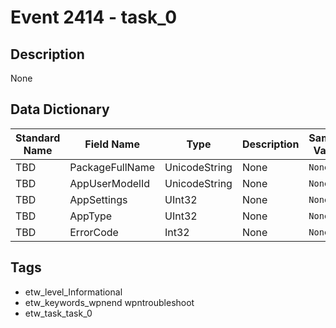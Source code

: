 # Event 2414 - task_0

## Description
None

## Data Dictionary
|Standard Name|Field Name|Type|Description|Sample Value|
|---|---|---|---|---|
|TBD|PackageFullName|UnicodeString|None|`None`|
|TBD|AppUserModelId|UnicodeString|None|`None`|
|TBD|AppSettings|UInt32|None|`None`|
|TBD|AppType|UInt32|None|`None`|
|TBD|ErrorCode|Int32|None|`None`|

## Tags
* etw_level_Informational
* etw_keywords_wpnend wpntroubleshoot
* etw_task_task_0